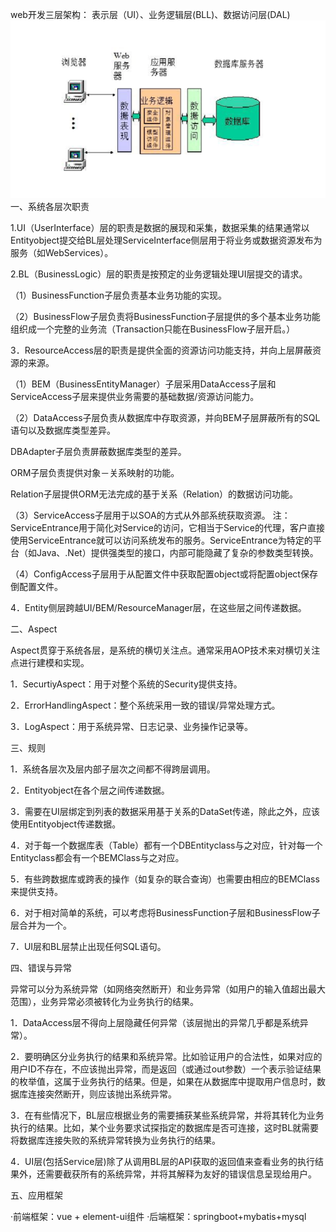 web开发三层架构：
   表示层（UI）、业务逻辑层(BLL)、数据访问层(DAL)  
![架构设计图](https://github.com/Baisen1105/WEB-Project/blob/master/images/%E6%9E%B6%E6%9E%84%E5%9B%BE.png)  
一、系统各层次职责

1.UI（UserInterface）层的职责是数据的展现和采集，数据采集的结果通常以Entityobject提交给BL层处理ServiceInterface侧层用于将业务或数据资源发布为服务（如WebServices）。

2.BL（BusinessLogic）层的职责是按预定的业务逻辑处理UI层提交的请求。

（1）BusinessFunction子层负责基本业务功能的实现。

（2）BusinessFlow子层负责将BusinessFunction子层提供的多个基本业务功能组织成一个完整的业务流（Transaction只能在BusinessFlow子层开启。）

3．ResourceAccess层的职责是提供全面的资源访问功能支持，并向上层屏蔽资源的来源。

（1）BEM（BusinessEntityManager）子层采用DataAccess子层和ServiceAccess子层来提供业务需要的基础数据/资源访问能力。

（2）DataAccess子层负责从数据库中存取资源，并向BEM子层屏蔽所有的SQL语句以及数据库类型差异。

DBAdapter子层负责屏蔽数据库类型的差异。

ORM子层负责提供对象－关系映射的功能。

Relation子层提供ORM无法完成的基于关系（Relation）的数据访问功能。

（3）ServiceAccess子层用于以SOA的方式从外部系统获取资源。
   注：ServiceEntrance用于简化对Service的访问，它相当于Service的代理，客户直接使用ServiceEntrance就可以访问系统发布的服务。ServiceEntrance为特定的平台（如Java、.Net）提供强类型的接口，内部可能隐藏了复杂的参数类型转换。

（4）ConfigAccess子层用于从配置文件中获取配置object或将配置object保存倒配置文件。

4．Entity侧层跨越UI/BEM/ResourceManager层，在这些层之间传递数据。


二、Aspect

Aspect贯穿于系统各层，是系统的横切关注点。通常采用AOP技术来对横切关注点进行建模和实现。

1．SecurtiyAspect：用于对整个系统的Security提供支持。

2．ErrorHandlingAspect：整个系统采用一致的错误/异常处理方式。

3．LogAspect：用于系统异常、日志记录、业务操作记录等。


三、规则

1．系统各层次及层内部子层次之间都不得跨层调用。

2．Entityobject在各个层之间传递数据。

3．需要在UI层绑定到列表的数据采用基于关系的DataSet传递，除此之外，应该使用Entityobject传递数据。

4．对于每一个数据库表（Table）都有一个DBEntityclass与之对应，针对每一个Entityclass都会有一个BEMClass与之对应。

5．有些跨数据库或跨表的操作（如复杂的联合查询）也需要由相应的BEMClass来提供支持。

6．对于相对简单的系统，可以考虑将BusinessFunction子层和BusinessFlow子层合并为一个。

7．UI层和BL层禁止出现任何SQL语句。


四、错误与异常

异常可以分为系统异常（如网络突然断开）和业务异常（如用户的输入值超出最大范围），业务异常必须被转化为业务执行的结果。

1．DataAccess层不得向上层隐藏任何异常（该层抛出的异常几乎都是系统异常）。

2．要明确区分业务执行的结果和系统异常。比如验证用户的合法性，如果对应的用户ID不存在，不应该抛出异常，而是返回（或通过out参数）一个表示验证结果的枚举值，这属于业务执行的结果。但是，如果在从数据库中提取用户信息时，数据库连接突然断开，则应该抛出系统异常。

3．在有些情况下，BL层应根据业务的需要捕获某些系统异常，并将其转化为业务执行的结果。比如，某个业务要求试探指定的数据库是否可连接，这时BL就需要将数据库连接失败的系统异常转换为业务执行的结果。

4．UI层(包括Service层)除了从调用BL层的API获取的返回值来查看业务的执行结果外，还需要截获所有的系统异常，并将其解释为友好的错误信息呈现给用户。


五、应用框架

·前端框架：vue + element-ui组件
·后端框架：springboot+mybatis+mysql


 
